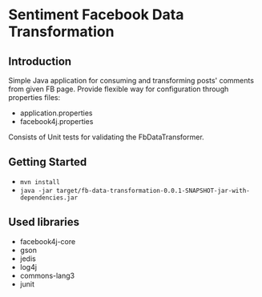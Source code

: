 # Sentiment Facebook Data Transformation

## Introduction

Simple Java application for consuming and transforming posts' comments from given FB page. Provide flexible way for configuration through properties files:
- application.properties
- facebook4j.properties

Consists of Unit tests for validating the FbDataTransformer.

## Getting Started

- `mvn install`
- `java -jar target/fb-data-transformation-0.0.1-SNAPSHOT-jar-with-dependencies.jar`

## Used libraries

- facebook4j-core
- gson
- jedis
- log4j
- commons-lang3
- junit
